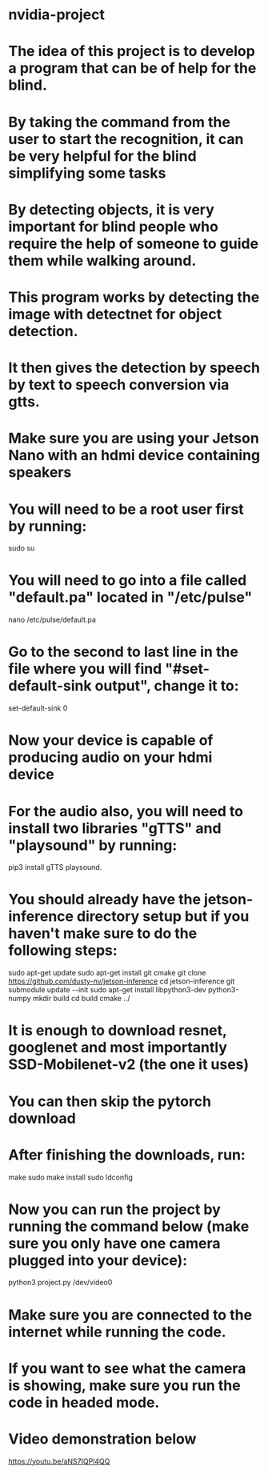 # nvidia-project
# The idea of this project is to develop a program that can be of help for the blind. 
# By taking the command from the user to start the recognition, it can be very helpful for the blind simplifying some tasks
# By detecting objects, it is very important for blind people who require the help of someone to guide them while walking around.
# This program works by detecting the image with detectnet for object detection.
# It then gives the detection by speech by text to speech conversion via gtts.

# Make sure you are using your Jetson Nano with an hdmi device containing speakers
# You will need to be a root user first by running:
sudo su
# You will need to go into a file called "default.pa" located in "/etc/pulse"
nano /etc/pulse/default.pa
# Go to the second to last line in the file where you will find "#set-default-sink output", change it to:
set-default-sink 0
# Now your device is capable of producing audio on your hdmi device

# For the audio also, you will need to install two libraries "gTTS" and "playsound" by running:
pip3 install gTTS playsound.


# You should already have the jetson-inference directory setup but if you haven't make sure to do the following steps:

sudo apt-get update
sudo apt-get install git cmake
git clone https://github.com/dusty-nv/jetson-inference
cd jetson-inference
git submodule update --init
sudo apt-get install libpython3-dev python3-numpy
mkdir build
cd build
cmake ../
# It is enough to download resnet, googlenet and most importantly SSD-Mobilenet-v2 (the one it uses)
# You can then skip the pytorch download
# After finishing the downloads, run:
make
sudo make install
sudo ldconfig


# Now you can run the project by running the command below (make sure you only have one camera plugged into your device):
python3 project.py /dev/video0
# Make sure you are connected to the internet while running the code.
# If you want to see what the camera is showing, make sure you run the code in headed mode.

# Video demonstration below
https://youtu.be/aNS7IQPl4QQ
